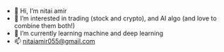 - 👋 Hi, I’m nitai amir
- 👀 I’m interested in trading (stock and crypto), and AI algo (and love to combine them both!)
- 🌱 I’m currently learning machine and deep learning
- 📫 nitaiamir055@gmail.com

<!---
nitaiamir055/nitaiamir055 is a ✨ special ✨ repository because its `README.md` (this file) appears on your GitHub profile.
You can click the Preview link to take a look at your changes.
--->
